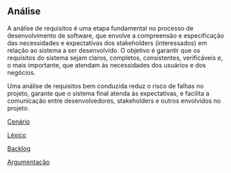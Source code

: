 ## Análise 
A análise de requisitos é uma etapa fundamental no processo de desenvolvimento de software, que envolve a compreensão e especificação das necessidades e expectativas dos stakeholders (interessados) em relação ao sistema a ser desenvolvido. O objetivo é garantir que os requisitos do sistema sejam claros, completos, consistentes, verificáveis e, o mais importante, que atendam às necessidades dos usuários e dos negócios.

Uma análise de requisitos bem conduzida reduz o risco de falhas no projeto, garante que o sistema final atenda às expectativas, e facilita a comunicação entre desenvolvedores, stakeholders e outros envolvidos no projeto.

[Cenário](./Analise/cenario.md)

[Léxico](./Analise/lexico.md)

[Backlog](./Analise/backlog.md)

[Argumentação](./Analise/argumentacao.md)
